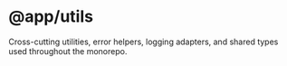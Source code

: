 # @app/utils

Cross-cutting utilities, error helpers, logging adapters, and shared types used throughout the monorepo.
